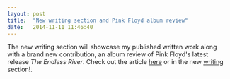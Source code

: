 ```yaml
---
layout: post
title:  "New writing section and Pink Floyd album review"
date:   2014-11-11 11:46:40
---
```


The new writing section will showcase my published written work along with a brand new contribution, an album review of Pink Floyd's latest release _The Endless River_.
Check out the article [here](http://thelinknewspaper.ca/blogs/entry/6325) or in the new [writing](http://www.noahdayan.com/writings) section!.
